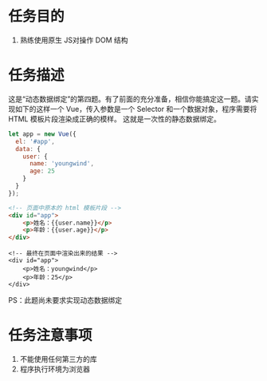 # 任务目的

1. 熟练使用原生 JS对操作 DOM 结构

# 任务描述
这是“动态数据绑定”的第四题。有了前面的充分准备，相信你能搞定这一题。请实现如下的这样一个 Vue，传入参数是一个 Selector 和一个数据对象，程序需要将 HTML 模板片段渲染成正确的模样。 这就是一次性的静态数据绑定。
```js
let app = new Vue({
  el: '#app',
  data: {
    user: {
      name: 'youngwind',
      age: 25
    }
  }
});
```

```html
<!-- 页面中原本的 html 模板片段 -->
<div id="app">
    <p>姓名：{{user.name}}</p>
    <p>年龄：{{user.age}}</p>
</div>
```

```
<!-- 最终在页面中渲染出来的结果 -->
<div id="app">
    <p>姓名：youngwind</p>
    <p>年龄：25</p>
</div>
```
PS：此题尚未要求实现动态数据绑定

# 任务注意事项

1. 不能使用任何第三方的库
2. 程序执行环境为浏览器